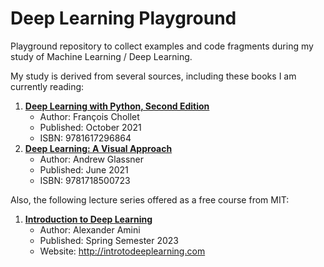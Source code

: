 # Deep Learning Playground

Playground repository to collect examples and code fragments during my study of Machine Learning / Deep Learning.

My study is derived from several sources, including these books I am currently reading:

1. [**Deep Learning with Python, Second Edition**](https://www.manning.com/books/deep-learning-with-python-second-edition)
   - Author: François Chollet
   - Published: October 2021
   - ISBN: 9781617296864
2. [**Deep Learning: A Visual Approach**](https://nostarch.com/deep-learning-visual-approach)
   - Author: Andrew Glassner
   - Published: June 2021
   - ISBN: 9781718500723

Also, the following lecture series offered as a free course from MIT:

1. [**Introduction to Deep Learning**](https://youtube.com/playlist?list=PLtBw6njQRU-rwp5__7C0oIVt26ZgjG9NI&si=97C_Ed0Gbe6tegt3)
   - Author: Alexander Amini
   - Published: Spring Semester 2023
   - Website: http://introtodeeplearning.com
